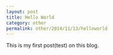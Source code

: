 ```yaml
---
layout: post
title: Hello World 
category: other
permalink: other/2014/11/13/helloworld
---
```


This is my first post(test) on this blog.







